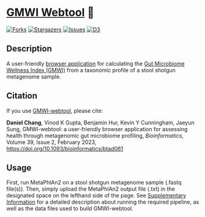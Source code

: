 # [GMWI Webtool](https://gmwi-webtool.github.io/) 💩

[![Forks][forks-shield]][forks-url]
[![Stargazers][stars-shield]][stars-url]
[![Issues][issues-shield]][issues-url]
[![D3][d3]][d3-url]

## Description

A user-friendly [browser application](https://gmwi-webtool.github.io/) for calculating the [Gut Microbiome Wellness Index (GMWI)](https://www.nature.com/articles/s41467-020-18476-8) from a taxonomic profile of a stool shotgun metagenome sample. 

## Citation

If you use [GMWI-webtool](https://gmwi-webtool.github.io/), please cite:

**Daniel Chang**, Vinod K Gupta, Benjamin Hur, Kevin Y Cunningham, Jaeyun Sung, GMWI-webtool: a user-friendly browser application for assessing health through metagenomic gut microbiome profiling, *Bioinformatics*, Volume 39, Issue 2, February 2023, https://doi.org/10.1093/bioinformatics/btad061

## Usage

First, run MetaPhlAn2 on a stool shotgun metagenome sample (.fastq file(s)). Then, simply upload the MetaPhlAn2 output file (.txt) in the designated space on the lefthand side of the page. See [Supplementary Information](https://github.com/danielchang2002/GMWI-webtool/tree/main/supplementary) for a detailed description about running the required pipeline, as well as the data files used to build GMWI-webtool.

<!-- MARKDOWN LINKS & IMAGES -->
[forks-shield]: https://img.shields.io/github/forks/danielchang2002/GMWI-webtool.svg?style=for-the-badge
[forks-url]: https://github.com/danielchang2002/GMWI-webtool/network/members
[stars-shield]: https://img.shields.io/github/stars/danielchang2002/GMWI-webtool.svg?style=for-the-badge
[stars-url]: https://github.com/danielchang2002/GMWI-webtool/stargazers
[issues-shield]: https://img.shields.io/github/issues/danielchang2002/GMWI-webtool.svg?style=for-the-badge
[issues-url]: https://github.com/danielchang2002/GMWI-webtool/issues
[license-shield]: https://img.shields.io/github/license/danielchang2002/GMWI-webtool.svg?style=for-the-badge
[license-url]: https://github.com/danielchang2002/GMWI-webtool/blob/main/LICENSE
[d3]: https://img.shields.io/badge/d3.js-F9A03C?style=for-the-badge&logo=d3.js&logoColor=white
[d3-url]: https://d3js.org/
[upload-box]: images/upload.png
